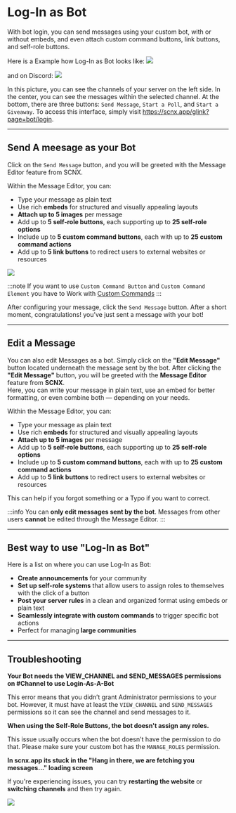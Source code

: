 # Log-In as Bot

With bot login, you can send messages using your custom bot, with or without embeds, and even attach custom command buttons, link buttons, and self-role buttons.

Here is a Example how Log-In as Bot looks like:
![](@site/docs/assets/custom-bot/additional-features/login-as-bot-1.png)

and on Discord:
![](@site/docs/assets/custom-bot/additional-features/login-as-bot-4.png)

In this picture, you can see the channels of your server on the left side. In the center, you can see the messages within the selected channel. At the bottom, there are three buttons: `Send Message`, `Start a Poll`, and `Start a Giveaway`.
To access this interface, simply visit https://scnx.app/glink?page=bot/login.

---
## Send A meesage as your Bot
Click on the `Send Message` button, and you will be greeted with the Message Editor feature from SCNX.

Within the Message Editor, you can:
- Type your message as plain text  
- Use rich **embeds** for structured and visually appealing layouts  
- **Attach up to 5 images** per message  
- Add up to **5 self-role buttons**, each supporting up to **25 self-role options**  
- Include up to **5 custom command buttons**, each with up to **25 custom command actions**  
- Add up to **5 link buttons** to redirect users to external websites or resources

![](@site/docs/assets/custom-bot/additional-features/login-as-bot-2.png)

:::note
If you want to use `Custom Command Button` and `Custom Command Element` you have to Work with [Custom Commands](https://scnx.app/glink?page=bot/custom-commands)
:::

After configuring your message, click the `Send Message` button. After a short moment, congratulations! you’ve just sent a message with your bot!


---
## Edit a Message

You can also edit Messages as a bot. Simply click on the **"Edit Message"** button located underneath the message sent by the bot. After clicking the **"Edit Message"** button, you will be greeted with the **Message Editor** feature from **SCNX**.  
Here, you can write your message in plain text, use an embed for better formatting, or even combine both — depending on your needs.

Within the Message Editor, you can:
- Type your message as plain text  
- Use rich **embeds** for structured and visually appealing layouts  
- **Attach up to 5 images** per message  
- Add up to **5 self-role buttons**, each supporting up to **25 self-role options**  
- Include up to **5 custom command buttons**, each with up to **25 custom command actions**  
- Add up to **5 link buttons** to redirect users to external websites or resources

This can help if you forgot something or a Typo if you want to correct.

:::info
You can **only edit messages sent by the bot**. Messages from other users **cannot** be edited through the Message Editor.
:::

---
## Best way to use "Log-In as Bot"
Here is a list on where you can use Log-In as Bot:

- **Create announcements** for your community  
- **Set up self-role systems** that allow users to assign roles to themselves with the click of a button  
- **Post your server rules** in a clean and organized format using embeds or plain text  
- **Seamlessly integrate with custom commands** to trigger specific bot actions
- Perfect for managing **large communities**

---
## Troubleshooting

**Your Bot needs the VIEW_CHANNEL and SEND_MESSAGES permissions on #Channel to use Login-As-A-Bot**

This error means that you didn’t grant Administrator permissions to your bot. However, it must have at least the `VIEW_CHANNEL` and `SEND_MESSAGES` permissions so it can see the channel and send messages to it.

**When using the Self-Role Buttons, the bot doesn't assign any roles.**

This issue usually occurs when the bot doesn't have the permission to do that. Please make sure your custom bot has the `MANAGE_ROLES` permission.

**In scnx.app its stuck in the "Hang in there, we are fetching you messages..." loading screen**

If you're experiencing issues, you can try **restarting the website** or **switching channels** and then try again.

![](@site/docs/assets/custom-bot/additional-features/login-as-bot-3.png)
